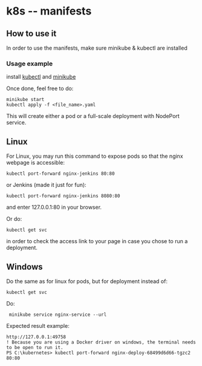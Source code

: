 # k8s -- manifests

## How to use it

In order to use the manifests, make sure minikube & kubectl are installed

### Usage example
install [kubectl](https://kubernetes.io/en/docs/tasks/tools/install-kubectl/) and [minikube](https://minikube.sigs.k8s.io/docs/start/)

Once done, feel free to do:

```
minikube start
kubectl apply -f <file_name>.yaml
```
This will create either a pod or a full-scale deployment with NodePort service.

## Linux

For Linux, you may run this command to expose pods so that the nginx webpage is accessible:
```
kubectl port-forward nginx-jenkins 80:80   
```

or Jenkins (made it just for fun):
```
kubectl port-forward nginx-jenkins 8080:80   
```

and enter 127.0.0.1:80 in your browser.

Or do:
```
kubectl get svc
```

in order to check the access link to your page in case you chose to run a deployment.

## Windows

Do the same as for linux for pods, but for deployment instead of:
```
kubectl get svc
```
Do:

```
 minikube service nginx-service --url  
```
Expected result example:
```
http://127.0.0.1:49758
! Because you are using a Docker driver on windows, the terminal needs to be open to run it.
PS C:\kubernetes> kubectl port-forward nginx-deploy-68499d6d66-tgzc2 80:80
```